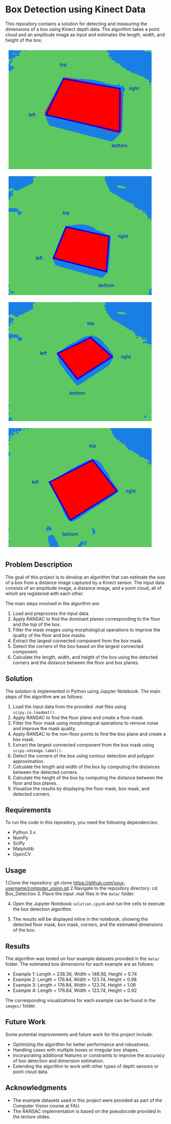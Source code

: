 # Box Detection using Kinect Data

This repository contains a solution for detecting and measuring the dimensions of a box using Kinect depth data. The algorithm takes a point cloud and an amplitude image as input and estimates the length, width, and height of the box.

![Box Detection Example 1](images/1.png) ![Box Detection Example 1](images/2.png) ![Box Detection Example 1](images/3.png)![Box Detection Example 1](images/4.png)

## Problem Description

The goal of this project is to develop an algorithm that can estimate the size of a box from a distance image captured by a Kinect sensor. The input data consists of an amplitude image, a distance image, and a point cloud, all of which are registered with each other.

The main steps involved in the algorithm are:
1. Load and preprocess the input data.
2. Apply RANSAC to find the dominant planes corresponding to the floor and the top of the box.
3. Filter the mask images using morphological operations to improve the quality of the floor and box masks.
4. Extract the largest connected component from the box mask.
5. Detect the corners of the box based on the largest connected component.
6. Calculate the length, width, and height of the box using the detected corners and the distance between the floor and box planes.

## Solution

The solution is implemented in Python using Jupyter Notebook. The main steps of the algorithm are as follows:

1. Load the input data from the provided .mat files using `scipy.io.loadmat()`.
2. Apply RANSAC to find the floor plane and create a floor mask.
3. Filter the floor mask using morphological operations to remove noise and improve the mask quality.
4. Apply RANSAC to the non-floor points to find the box plane and create a box mask.
5. Extract the largest connected component from the box mask using `scipy.ndimage.label()`.
6. Detect the corners of the box using contour detection and polygon approximation.
7. Calculate the length and width of the box by computing the distances between the detected corners.
8. Calculate the height of the box by computing the distance between the floor and box planes.
9. Visualize the results by displaying the floor mask, box mask, and detected corners.

## Requirements

To run the code in this repository, you need the following dependencies:
- Python 3.x
- NumPy
- SciPy
- Matplotlib
- OpenCV

## Usage

1.Clone the repository:
git clone https://github.com/your-username/computer_vision.git
2.Navigate to the repository directory:
cd Box_Detection
3. Place the input .mat files in the `data/` folder.

4. Open the Jupyter Notebook `solution.ipynb` and run the cells to execute the box detection algorithm.

5. The results will be displayed inline in the notebook, showing the detected floor mask, box mask, corners, and the estimated dimensions of the box.

## Results

The algorithm was tested on four example datasets provided in the `data/` folder. The estimated box dimensions for each example are as follows:

- Example 1: Length = 238.36, Width = 148.56, Height = 0.74
- Example 2: Length = 176.84, Width = 123.74, Height = 0.98
- Example 3: Length = 176.84, Width = 123.74, Height = 1.06
- Example 4: Length = 176.84, Width = 123.74, Height = 0.92

The corresponding visualizations for each example can be found in the `images/` folder.

## Future Work

Some potential improvements and future work for this project include:

- Optimizing the algorithm for better performance and robustness.
- Handling cases with multiple boxes or irregular box shapes.
- Incorporating additional features or constraints to improve the accuracy of box detection and dimension estimation.
- Extending the algorithm to work with other types of depth sensors or point cloud data.

## Acknowledgments

- The example datasets used in this project were provided as part of the Computer Vision course at FAU.
- The RANSAC implementation is based on the pseudocode provided in the lecture slides.
